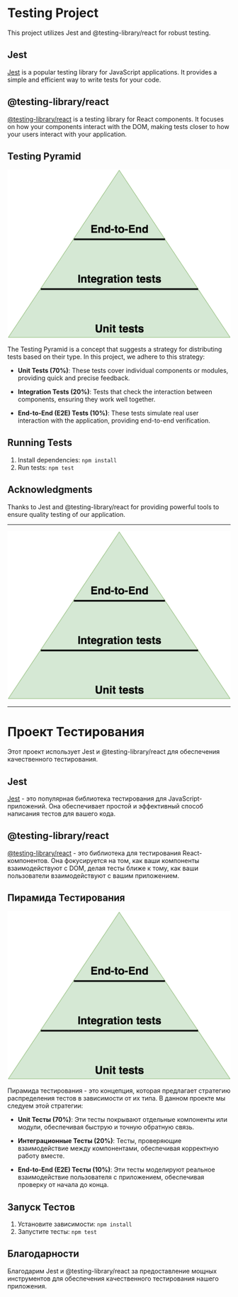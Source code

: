 # Testing Project

This project utilizes Jest and @testing-library/react for robust testing.

## Jest

[Jest](https://jestjs.io/) is a popular testing library for JavaScript applications. It provides a simple and efficient way to write tests for your code.

## @testing-library/react

[@testing-library/react](https://testing-library.com/docs/react-testing-library/intro) is a testing library for React components. It focuses on how your components interact with the DOM, making tests closer to how your users interact with your application.

## Testing Pyramid

![Testing Pyramid](test-pyramid.png)

The Testing Pyramid is a concept that suggests a strategy for distributing tests based on their type. In this project, we adhere to this strategy:

- **Unit Tests (70%)**: These tests cover individual components or modules, providing quick and precise feedback.

- **Integration Tests (20%)**: Tests that check the interaction between components, ensuring they work well together.

- **End-to-End (E2E) Tests (10%)**: These tests simulate real user interaction with the application, providing end-to-end verification.

## Running Tests

1. Install dependencies: `npm install`
2. Run tests: `npm test`

## Acknowledgments

Thanks to Jest and @testing-library/react for providing powerful tools to ensure quality testing of our application.
______
![Testing Pyramid](test-pyramid.png)

____

# Проект Тестирования

Этот проект использует Jest и @testing-library/react для обеспечения качественного тестирования.

## Jest

[Jest](https://jestjs.io/) - это популярная библиотека тестирования для JavaScript-приложений. Она обеспечивает простой и эффективный способ написания тестов для вашего кода.

## @testing-library/react

[@testing-library/react](https://testing-library.com/docs/react-testing-library/intro) - это библиотека для тестирования React-компонентов. Она фокусируется на том, как ваши компоненты взаимодействуют с DOM, делая тесты ближе к тому, как ваши пользователи взаимодействуют с вашим приложением.

## Пирамида Тестирования

![Пирамида Тестирования](test-pyramid.png)

Пирамида тестирования - это концепция, которая предлагает стратегию распределения тестов в зависимости от их типа. В данном проекте мы следуем этой стратегии:

- **Unit Тесты (70%)**: Эти тесты покрывают отдельные компоненты или модули, обеспечивая быструю и точную обратную связь.

- **Интеграционные Тесты (20%)**: Тесты, проверяющие взаимодействие между компонентами, обеспечивая корректную работу вместе.

- **End-to-End (E2E) Тесты (10%)**: Эти тесты моделируют реальное взаимодействие пользователя с приложением, обеспечивая проверку от начала до конца.

## Запуск Тестов

1. Установите зависимости: `npm install`
2. Запустите тесты: `npm test`

## Благодарности

Благодарим Jest и @testing-library/react за предоставление мощных инструментов для обеспечения качественного тестирования нашего приложения.


